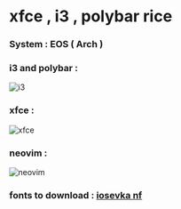 # xfce , i3 , polybar rice

### System : EOS ( Arch )


### i3 and polybar :

![i3](https://raw.githubusercontent.com/iamabhas/dotfiles/main/screenshots/screenshot4.png)

### xfce :

![xfce](https://raw.githubusercontent.com/iamabhas/dotfiles/main/screenshots/screenshot1.png)

### neovim :

![neovim](https://raw.githubusercontent.com/iamabhas/dotfiles/main/screenshots/screenshot2.png)

### fonts to download : [iosevka nf](https://www.nerdfonts.com/font-downloads)

